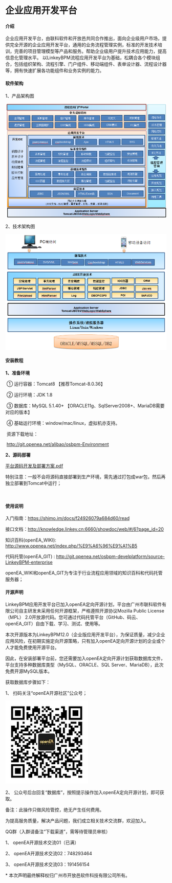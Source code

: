 # 企业应用开发平台

#### 介绍
  企业应用开发平台，由联科软件和开放邑共同合作推出，面向企业级用户市场，提供完全开源的企业应用开发平台，通用的业务流程管理实例，标准的开发技术培训，完善的项目管理模型等产品和服务。帮助企业级用户提升技术应用能力，提高信息化管理水平。 以LinkeyBPM流程应用开发平台为基础，松耦合各个模块组合，包括组织架构、流程引擎、门户组件、移动端组件、表单设计器、流程设计器等，拥有快速扩展各功能组件和业务实例的能力。

 



#### 软件架构

  

1、产品架构图

![产品架构图](./document/images/产品架构图.png)

 

2、技术架构图

![技术架构图](./document/images/技术架构图.png)

 

#### 安装教程

 

**1、准备环境**

​	①  运行容器：Tomcat8 【推荐Tomcat-8.0.36】

​	②  运行环境：JDK 1.8 

​	③  数据库：MySQL 5.1.40+ 【ORACLE11g、SqlServer2008+、MariaDB需要对应的版本】

​	④  基础运行环境：window/mac/linux，虚拟机亦支持。

​        资源下载地址：

​        <http://git.openea.net/alibao/osbpm-Environment>

 

**2、源码部署**

[平台源码开发及部署方案.pdf](./document/平台源码开发及部署方案.pdf)

​	特别注意：一般不会将源码直接部署到生产环境，需先通过打包成war包，然后再独立部署到Tomcat中运行；



​	

#### 使用说明

入门指南：https://shimo.im/docs/f24926079a684d60/read

接口文档：http://knowledge.linkey.cn:6660/showdoc/web/#/6?page_id=20

知识百科(openEA_WIKI):  <http://www.openea.net/index.php/%E9%A6%96%E9%A1%B5>

代码托管(openEA_GIT)	:  <http://git.openea.net/osbpm-develplatform/source-LinkeyBPM-enterprise>

openEA_WIKI和openEA_GIT为专注于行业流程应用领域的知识百科和代码托管服务器；

 

 

#### 开源声明

LinkeyBPM应用开发平台已加入openEA定向开源计划，平台由广州市联科软件有限公司自主研发未采用任何开源框架，严格遵照开源协议Mozilla Public License（MPL） 2.0开放源代码。您可通过代码托管平台（GitHub、码云、openEA_GIT）自由下载、学习、测试、使用等。

 

本次开源版本为LinkeyBPM12.0（企业版应用开发平台），为保证质量，减少企业应用风险，在初期实施定向开源策略，只有加入openEA定向开源计划的企业或个人才能免费使用开源平台。

 

因此，在安装部署平台前，您还需要加入openEA定向开源计划获取数据库文件，平台支持多种数据库类型（MySQL、ORACLE、SQL Server、MariaDB），此次免费开源MySQL版本。

 

获取数据库步骤如下：

1、 扫码关注“openEA开源社区”公众号；

![openEA开源社区二维码.jpg](./document/images/openEA开源社区二维码.jpg) 

2、 公众号后台回复“数据库”，按照提示操作加入openEA定向开源计划，即可获取。

备注：此操作只做风险管控，绝无产生任何费用。

 

为提高服务质量，解决产品问题，我们成立相关技术交流群，欢迎加入。

QQ群（入群请备注“下载渠道”，需等待管理员审核）

1、 openEA开源技术交流01（已满）

2、 openEA开源技术交流02：748293464

3、 openEA开源技术交流03：191456154

 

\* 本次声明最终解释权归广州市开放邑软件科技有限公司所有。